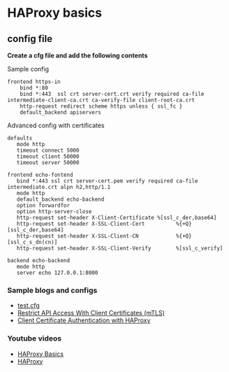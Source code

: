 # HAProxy basics



## config file

**Create a cfg file and add the following contents**

Sample config
```
frontend https-in
    bind *:80
    bind *:443  ssl crt server-cert.crt verify required ca-file intermediate-client-ca.crt ca-verify-file client-root-ca.crt
    http-request redirect scheme https unless { ssl_fc }
    default_backend apiservers
```

Advanced config with certificates
```
defaults
   mode http
   timeout connect 5000
   timeout client 50000
   timeout server 50000

frontend echo-fontend
   bind *:443 ssl crt server-cert.pem verify required ca-file intermediate.crt alpn h2,http/1.1
   mode http
   default_backend echo-backend
   option forwardfor
   option http-server-close
   http-request set-header X-Client-Certificate %[ssl_c_der,base64]
   http-request set-header X-SSL-Client-Cert          %{+Q}[ssl_c_der,base64]
   http-request set-header X-SSL-Client-CN            %{+Q}[ssl_c_s_dn(cn)]
   http-request set-header X-SSL-Client-Verify        %[ssl_c_verify]

backend echo-backend
   mode http
   server echo 127.0.0.1:8000
```





### Sample blogs and configs
- [test.cfg](https://github.com/hnasr/javascript_playground/blob/master/proxy/test.cfg)
- [Restrict API Access With Client Certificates (mTLS)](https://www.haproxy.com/blog/restrict-api-access-with-client-certificates-mtls)
- [Client Certificate Authentication with HAProxy](https://www.loadbalancer.org/blog/client-certificate-authentication-with-haproxy/)

### Youtube videos
- [HAProxy Basics](https://www.youtube.com/playlist?list=PLfnwKJbklIxwxXKiPv5nAgWwmaUvDjW_t)
- [HAProxy](https://www.youtube.com/playlist?list=PLQnljOFTspQUhgfvpgfxc-uFlWElKIBr-)


